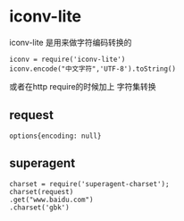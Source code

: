 # iconv-lite
iconv-lite 是用来做字符编码转换的

```
iconv = require('iconv-lite')
iconv.encode("中文字符",'UTF-8').toString()
```
或者在http require的时候加上 字符集转换
## request
`options{encoding: null}`
## superagent
```
charset = require('superagent-charset');
charset(request)
.get("www.baidu.com")
.charset('gbk')
```